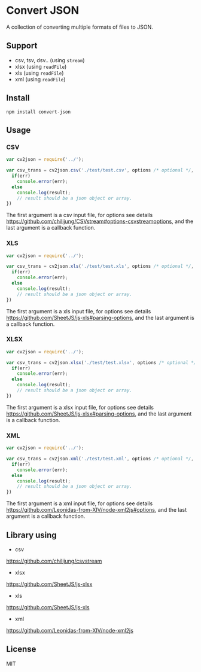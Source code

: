 # Convert JSON

A collection of converting multiple formats of files to JSON.

## Support

- csv, tsv, dsv.. (using `stream`)
- xlsx (using `readFile`)
- xls (using `readFile`)
- xml (using `readFile`)

## Install

```
npm install convert-json
```
## Usage

### CSV

```javascript
var cv2json = require('../');

var csv_trans = cv2json.csv('./test/test.csv', options /* optional */, function(err, result) {
  if(err)
    console.error(err);
  else 
    console.log(result);
    // result should be a json object or array.
})
```

The first argument is a csv input file, for options see details https://github.com/chilijung/CSVstream#options-csvstreamoptions, and the last argument is a callback function.

### XLS

```javascript
var cv2json = require('../');

var csv_trans = cv2json.xls('./test/test.xls', options /* optional */, function(err, result) {
  if(err)
    console.error(err);
  else 
    console.log(result);
    // result should be a json object or array.
})
```

The first argument is a xls input file, for options see details https://github.com/SheetJS/js-xls#parsing-options, and the last argument is a callback function.

### XLSX

```javascript
var cv2json = require('../');

var csv_trans = cv2json.xlsx('./test/test.xlsx', options /* optional */, function(err, result) {
  if(err)
    console.error(err);
  else 
    console.log(result);
    // result should be a json object or array.
})
```

The first argument is a xlsx input file, for options see details https://github.com/SheetJS/js-xlsx#parsing-options, and the last argument is a callback function.

### XML

```javascript
var cv2json = require('../');

var csv_trans = cv2json.xml('./test/test.xml', options /* optional */, function(err, result) {
  if(err)
    console.error(err);
  else 
    console.log(result);
    // result should be a json object or array.
})
```

The first argument is a xml input file, for options see details https://github.com/Leonidas-from-XIV/node-xml2js#options, and the last argument is a callback function.


## Library using

- csv
  
https://github.com/chilijung/csvstream

- xlsx

https://github.com/SheetJS/js-xlsx

- xls

https://github.com/SheetJS/js-xls

- xml

https://github.com/Leonidas-from-XIV/node-xml2js

## License

MIT 
